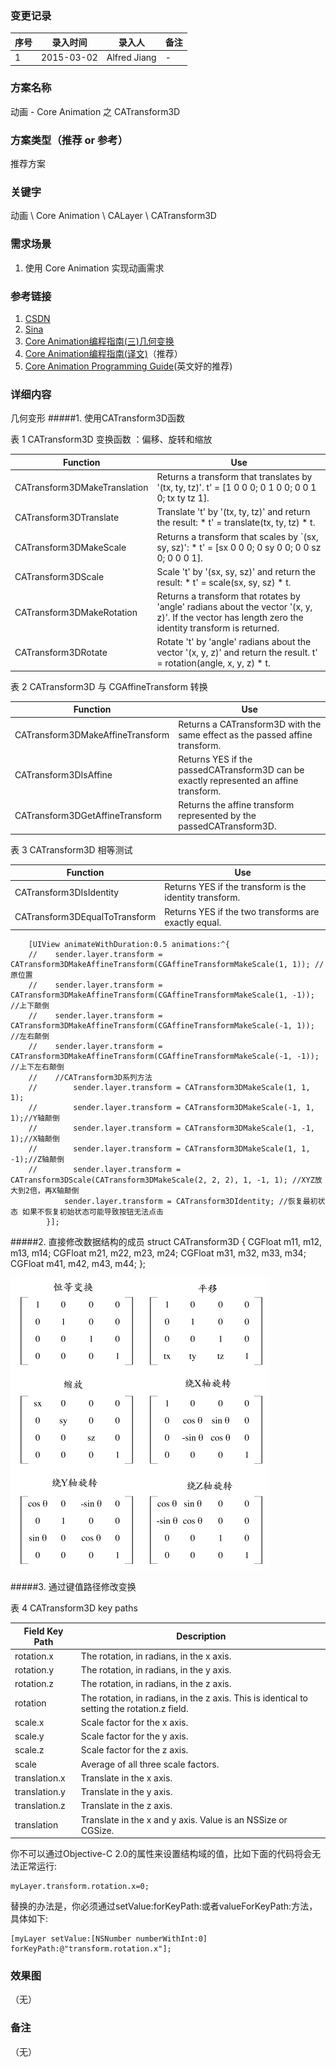### 变更记录
| 序号 | 录入时间 | 录入人 | 备注 |
| -- | -- | -- | -- |
| 1 | 2015-03-02 | Alfred Jiang | - |

### 方案名称
动画 - Core Animation 之 CATransform3D

### 方案类型（推荐 or 参考）
推荐方案

### 关键字
动画 \ Core Animation \ CALayer \ CATransform3D

### 需求场景
1. 使用 Core Animation 实现动画需求

### 参考链接
1. [CSDN](http://blog.csdn.net/jerryvon/article/details/7527247)
2. [Sina](http://blog.sina.com.cn/s/blog_8f5097be0101b91z.html)
3. [Core Animation编程指南(三)几何变换](http://www.dreamingwish.com/article/coreanimation-programming-guide-c-the-geometric-transformation.html)
4. [Core Animation编程指南(译文)](http://www.cnblogs.com/xdream86/p/3250782.html)（推荐）
5. [Core Animation Programming Guide](https://developer.apple.com/library/ios/documentation/Cocoa/Conceptual/CoreAnimation_guide/Introduction/Introduction.html)(英文好的推荐)

### 详细内容
几何变形
#####1. 使用CATransform3D函数

表 1  CATransform3D 变换函数 ：偏移、旋转和缩放

|Function|Use|
| -- | -- |
| CATransform3DMakeTranslation | Returns a transform that translates by '(tx, ty, tz)'. t' = [1 0 0 0; 0 1 0 0; 0 0 1 0; tx ty tz 1]. |
| CATransform3DTranslate | Translate 't' by '(tx, ty, tz)' and return the result: * t' = translate(tx, ty, tz) * t. |
| CATransform3DMakeScale | Returns a transform that scales by `(sx, sy, sz)': * t' = [sx 0 0 0; 0 sy 0 0; 0 0 sz 0; 0 0 0 1]. |
| CATransform3DScale | Scale 't' by '(sx, sy, sz)' and return the result: * t' = scale(sx, sy, sz) * t. |
| CATransform3DMakeRotation | Returns a transform that rotates by 'angle' radians about the vector '(x, y, z)'. If the vector has length zero the identity transform is returned. |
| CATransform3DRotate | Rotate 't' by 'angle' radians about the vector '(x, y, z)' and return the result. t' = rotation(angle, x, y, z) * t. |

表 2  CATransform3D 与 CGAffineTransform 转换

|Function|Use|
| -- | -- |
| CATransform3DMakeAffineTransform | Returns a CATransform3D with the same effect as the passed affine transform. |
| CATransform3DIsAffine | Returns YES if the passedCATransform3D can be exactly represented an affine transform. |
| CATransform3DGetAffineTransform | Returns the affine transform represented by the passedCATransform3D.|

表 3  CATransform3D 相等测试

|Function|Use|
| -- | -- |
| CATransform3DIsIdentity |Returns YES if the transform is the identity transform. |
| CATransform3DEqualToTransform | Returns YES if the two transforms are exactly equal. |

        [UIView animateWithDuration:0.5 animations:^{
        //    sender.layer.transform = CATransform3DMakeAffineTransform(CGAffineTransformMakeScale(1, 1)); //原位置
        //    sender.layer.transform = CATransform3DMakeAffineTransform(CGAffineTransformMakeScale(1, -1)); //上下颠倒
        //    sender.layer.transform = CATransform3DMakeAffineTransform(CGAffineTransformMakeScale(-1, 1)); //左右颠倒
        //    sender.layer.transform = CATransform3DMakeAffineTransform(CGAffineTransformMakeScale(-1, -1)); //上下左右颠倒
        //    //CATransform3D系列方法
        //        sender.layer.transform = CATransform3DMakeScale(1, 1, 1);
        //        sender.layer.transform = CATransform3DMakeScale(-1, 1, 1);//Y轴颠倒
        //        sender.layer.transform = CATransform3DMakeScale(1, -1, 1);//X轴颠倒
        //        sender.layer.transform = CATransform3DMakeScale(1, 1, -1);//Z轴颠倒
        //        sender.layer.transform = CATransform3DScale(CATransform3DMakeScale(2, 2, 2), 1, -1, 1); //XYZ放大到2倍，再X轴颠倒
                sender.layer.transform = CATransform3DIdentity; //恢复最初状态 如果不恢复初始状态可能导致按钮无法点击
            }];

#####2. 直接修改数据结构的成员
        struct CATransform3D
        {
          CGFloat m11, m12, m13, m14;
          CGFloat m21, m22, m23, m24;
          CGFloat m31, m32, m33, m34;
          CGFloat m41, m42, m43, m44;
        };

![CATransform3DStruct](images/CATransform3DStruct.png)

#####3. 通过键值路径修改变换

表 4  CATransform3D key paths

| Field Key Path | Description |
| -- | -- |
| rotation.x | The rotation, in radians, in the x axis. |
| rotation.y | The rotation, in radians, in the y axis. |
| rotation.z | The rotation, in radians, in the z axis. |
| rotation | The rotation, in radians, in the z axis. This is identical to setting the rotation.z field. |
| scale.x | Scale factor for the x axis. |
| scale.y | Scale factor for the y axis. |
| scale.z | Scale factor for the z axis. |
| scale | Average of all three scale factors. |
| translation.x | Translate in the x axis. |
| translation.y | Translate in the y axis. |
| translation.z | Translate in the z axis. |
| translation | Translate in the x and y axis. Value is an NSSize or CGSize. |

你不可以通过Objective-C 2.0的属性来设置结构域的值，比如下面的代码将会无法正常运行:

    myLayer.transform.rotation.x=0;

替换的办法是，你必须通过setValue:forKeyPath:或者valueForKeyPath:方法，具体如下:

    [myLayer setValue:[NSNumber numberWithInt:0] forKeyPath:@"transform.rotation.x"];

### 效果图
（无）

### 备注
（无）
